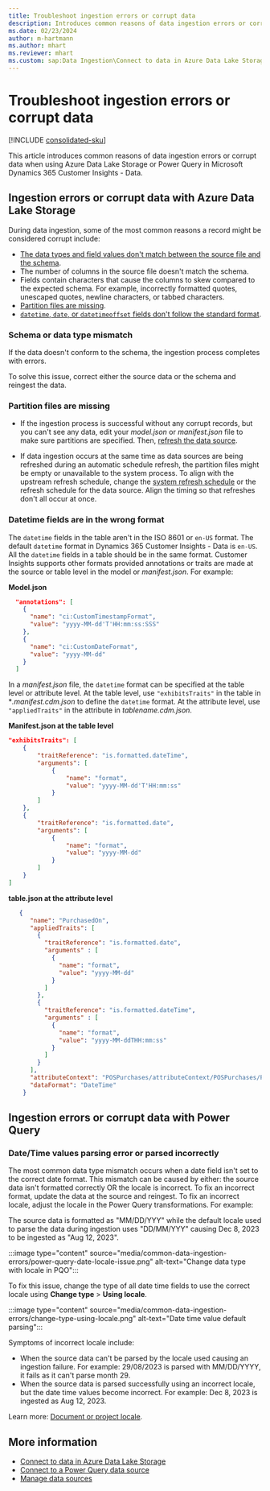 ```yaml
---
title: Troubleshoot ingestion errors or corrupt data
description: Introduces common reasons of data ingestion errors or corrupt data when using Azure Data Lake Storage or Power Query in Dynamics 365 Customer Insights - Data.
ms.date: 02/23/2024
author: m-hartmann
ms.author: mhart
ms.reviewer: mhart
ms.custom: sap:Data Ingestion\Connect to data in Azure Data Lake Storage
---
```

# Troubleshoot ingestion errors or corrupt data

[!INCLUDE [consolidated-sku](../../includes/consolidated-sku.md)]

This article introduces common reasons of data ingestion errors or corrupt data when using Azure Data Lake Storage or Power Query in Microsoft Dynamics 365 Customer Insights - Data.

## Ingestion errors or corrupt data with Azure Data Lake Storage

During data ingestion, some of the most common reasons a record might be considered corrupt include:

- [The data types and field values don't match between the source file and the schema](#schema-or-data-type-mismatch).
- The number of columns in the source file doesn't match the schema.
- Fields contain characters that cause the columns to skew compared to the expected schema. For example, incorrectly formatted quotes, unescaped quotes, newline characters, or tabbed characters.
- [Partition files are missing](#partition-files-are-missing).
- [`datetime`, `date`, or `datetimeoffset` fields don't follow the standard format](#datetime-fields-are-in-the-wrong-format).

### Schema or data type mismatch

If the data doesn't conform to the schema, the ingestion process completes with errors.

To solve this issue, correct either the source data or the schema and reingest the data.

### Partition files are missing

- If the ingestion process is successful without any corrupt records, but you can't see any data, edit your *model.json* or *manifest.json* file to make sure partitions are specified. Then, [refresh the data source](/dynamics365/customer-insights/data/data-sources-manage#refresh-data-sources).

- If data ingestion occurs at the same time as data sources are being refreshed during an automatic schedule refresh, the partition files might be empty or unavailable to the system process. To align with the upstream refresh schedule, change the [system refresh schedule](/dynamics365/customer-insights/data/schedule-refresh) or the refresh schedule for the data source. Align the timing so that refreshes don't all occur at once.

### Datetime fields are in the wrong format

The `datetime` fields in the table aren't in the ISO 8601 or `en-US` format. The default `datetime` format in Dynamics 365 Customer Insights - Data is `en-US`. All the `datetime` fields in a table should be in the same format. Customer Insights supports other formats provided annotations or traits are made at the source or table level in the model or *manifest.json*. For example:

**Model.json**

```json
  "annotations": [
    {
      "name": "ci:CustomTimestampFormat",
      "value": "yyyy-MM-dd'T'HH:mm:ss:SSS"
    },
    {
      "name": "ci:CustomDateFormat",
      "value": "yyyy-MM-dd"
    }
  ]   
```

In a *manifest.json* file, the `datetime` format can be specified at the table level or attribute level. At the table level, use `"exhibitsTraits"` in the table in **.manifest.cdm.json* to define the `datetime` format. At the attribute level, use `"appliedTraits"` in the attribute in *tablename.cdm.json*.

**Manifest.json at the table level**

```json
"exhibitsTraits": [
    {
        "traitReference": "is.formatted.dateTime",
        "arguments": [
            {
                "name": "format",
                "value": "yyyy-MM-dd'T'HH:mm:ss"
            }
        ]
    },
    {
        "traitReference": "is.formatted.date",
        "arguments": [
            {
                "name": "format",
                "value": "yyyy-MM-dd"
            }
        ]
    }
]
```

**table.json at the attribute level**

```json
   {
      "name": "PurchasedOn",
      "appliedTraits": [
        {
          "traitReference": "is.formatted.date",
          "arguments" : [
            {
              "name": "format",
              "value": "yyyy-MM-dd"
            }
          ]
        },
        {
          "traitReference": "is.formatted.dateTime",
          "arguments" : [
            {
              "name": "format",
              "value": "yyyy-MM-ddTHH:mm:ss"
            }
          ]
        }
      ],
      "attributeContext": "POSPurchases/attributeContext/POSPurchases/PurchasedOn",
      "dataFormat": "DateTime"
    }
```

## Ingestion errors or corrupt data with Power Query

### Date/Time values parsing error or parsed incorrectly

The most common data type mismatch occurs when a date field isn't set to the correct date format. This mismatch can be caused by either: the source data isn't formatted correctly OR the locale is incorrect. To fix an incorrect format, update the data at the source and reingest. To fix an incorrect locale, adjust the locale in the Power Query transformations. For example:

The source data is formatted as "MM/DD/YYY" while the default locale used to parse the data during ingestion uses "DD/MM/YYY" causing Dec 8, 2023 to be ingested as "Aug 12, 2023".  

:::image type="content" source="media/common-data-ingestion-errors/power-query-date-locale-issue.png" alt-text="Change data type with locale in PQO":::

To fix this issue, change the type of all date time fields to use the correct locale using **Change type** > **Using locale**.

:::image type="content" source="media/common-data-ingestion-errors/change-type-using-locale.png" alt-text="Date time value default parsing":::

Symptoms of incorrect locale include:
 - When the source data can't be parsed by the locale used causing an ingestion failure. For example: 29/08/2023 is parsed with MM/DD/YYYY, it fails as it can't parse month 29.
 - When the source data is parsed successfully using an incorrect locale, but the date time values become incorrect. For example: Dec 8, 2023 is ingested as Aug 12, 2023.

Learn more: [Document or project locale](/power-query/data-types#document-or-project-locale).
## More information

- [Connect to data in Azure Data Lake Storage](/dynamics365/customer-insights/data/connect-common-data-model)
- [Connect to a Power Query data source](/dynamics365/customer-insights/data/connect-power-query)
- [Manage data sources](/dynamics365/customer-insights/data/data-sources-manage)
